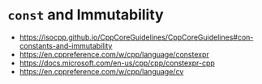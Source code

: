 # `const` and Immutability 
- https://isocpp.github.io/CppCoreGuidelines/CppCoreGuidelines#con-constants-and-immutability
- https://en.cppreference.com/w/cpp/language/constexpr
- https://docs.microsoft.com/en-us/cpp/cpp/constexpr-cpp
- https://en.cppreference.com/w/cpp/language/cv

